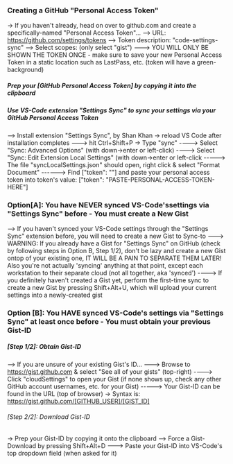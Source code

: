 

### Creating a GitHub "Personal Access Token"
-> If you haven't already, head on over to github.com and create a specifically-named "Personal Access Token"...
--> URL: https://github.com/settings/tokens
--> Token description: "code-settings-sync"
--> Select scopes: (only select "gist")
---> YOU WILL ONLY BE SHOWN THE TOKEN ONCE - make sure to save your new Personal Access Token in a static location such as LastPass, etc. (token will have a green-background)

##### Prep your [GitHub Personal Access Token] by copying it into the clipboard

##### Use VS-Code extension "Settings Sync" to sync your settings via your GitHub Personal Access Token
--> Install extension "Settings Sync", by Shan Khan -> reload VS Code after installation completes
---> hit Ctrl+Shift+P -> Type "sync"
----> Select "Sync: Advanced Options" (with down->enter or left-click)
----> Select "Sync: Edit Extension Local Settings" (with down->enter or left-click
-----> The file "syncLocalSettings.json" should open, right click & select "Format Document"
------> Find ["token": ""] and paste your personal access token into token's value: ["token": "PASTE-PERSONAL-ACCESS-TOKEN-HERE"]

### Option[A]: You have NEVER synced VS-Code'ssettings via "Settings Sync" before - You must create a New Gist
--> If you haven't synced your VS-Code settings through the "Settings Sync" extension before, you will need to create a new Gist to Sync-to
---> WARNING: If you already have a Gist for "Settings Sync" on GitHub (check by following steps in Option B, Step 1/2), don't be lazy and create a new Gist ontop of your existing one, IT WILL BE A PAIN TO SEPARATE THEM LATER! Also you're not actually 'syncing' anything at that point, except each workstation to their separate cloud (not all together, aka 'synced')
----> If you definitely haven't created a Gist yet, perform the first-time sync to create a new Gist by pressing Shift+Alt+U, which will upload your current settings into a newly-created gist

### Option [B]: You HAVE synced VS-Code's settings via "Settings Sync" at least once before - You must obtain your previous Gist-ID
##### [Step 1/2]: Obtain Gist-ID
--> If you are unsure of your existing Gist's ID...
---> Browse to https://gist.github.com & select "See all of your gists" (top-right)
----> Click "cloudSettings" to open your Gist (if none shows up, check any other GitHub account usernames, etc. for your Gist)
-----> Your Gist-ID can be found in the URL (top of browser) -> Syntax is: https://gist.github.com/[GITHUB_USER]/[GIST_ID]
###### [Step 2/2]: Download Gist-ID
-> Prep your Gist-ID by copying it onto the clipboard
--> Force a Gist-Download by pressing Shift+Alt+D
---> Paste your Gist-ID into VS-Code's top dropdown field (when asked for it)
